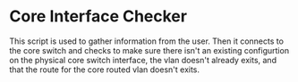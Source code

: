 # Core Interface Checker
This script is used to gather information from the user.
Then it connects to the core switch and checks to make sure there isn't an existing configurtion on the physical core switch interface, the vlan doesn't already exits,
and that the route for the core routed vlan doesn't exits.
